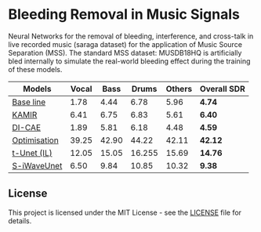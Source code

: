 # Bleeding Removal in Music Signals
Neural Networks for the removal of bleeding, interference, and cross-talk in live recorded music (saraga dataset) for the application of Music Source Separation (MSS). The standard MSS dataset: MUSDB18HQ is artificially bled internally to simulate the real-world bleeding effect during the training of these models.

| Models | Vocal | Bass | Drums | Others | Overall SDR |
|------|-----|-----|-----|-----|-----|
|[Base line]()| 1.78 | 4.44 | 6.78 | 5.96 | __4.74__ |
|[KAMIR]()| 6.41 | 6.75 | 6.83 | 5.61 | __6.40__ |
|[DI-CAE]()| 1.89 | 5.81 | 6.18 | 4.48 | __4.59__ |
|[Optimisation]()| 39.25 | 42.90 | 44.22 | 42.11 | __42.12__ |
|[t-Unet (IL)]()| 12.05 | 15.05 | 16.255 | 15.69 | __14.76__ |
|[S-iWaveUnet]()| 6.50 | 9.84 | 10.85 | 10.32 | __9.38__ |

## License

This project is licensed under the MIT License - see the [LICENSE](https://github.com/its-rajesh/Audio-Bleeding-Removal/blob/cde41b94a1be385efc46888a04b30a7b82c33375/LICENSE) file for details.
